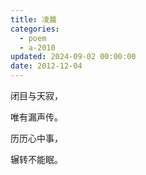 ```yaml
---
title: 凌晨
categories:
  - poem
  - a-2010
updated: 2024-09-02 00:00:00
date: 2012-12-04
---
```


闭目与天寂，

唯有漏声传。

历历心中事，

辗转不能眠。